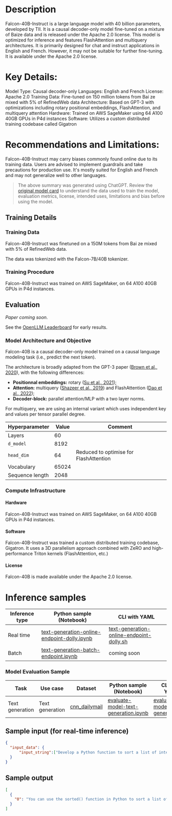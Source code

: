 # Description
Falcon-40B-Instruct is a large language model with 40 billion parameters, developed by TII. It is a causal decoder-only model fine-tuned on a mixture of Baize data and is released under the Apache 2.0 license. This model is optimized for inference and features FlashAttention and multiquery architectures. It is primarily designed for chat and instruct applications in English and French. However, it may not be suitable for further fine-tuning. It is available under the Apache 2.0 license.

# Key Details:

Model Type: Causal decoder-only
Languages: English and French
License: Apache 2.0
Training Data: Fine-tuned on 150 million tokens from Bai ze mixed with 5% of RefinedWeb data
Architecture: Based on GPT-3 with optimizations including rotary positional embeddings, FlashAttention, and multiquery attention
Hardware: Trained on AWS SageMaker using 64 A100 40GB GPUs in P4d instances
Software: Utilizes a custom distributed training codebase called Gigatron

# Recommendations and Limitations:

Falcon-40B-Instruct may carry biases commonly found online due to its training data.
Users are advised to implement guardrails and take precautions for production use.
It's mostly suited for English and French and may not generalize well to other languages.

> The above summary was generated using ChatGPT. Review the <a href="https://huggingface.co/tiiuae/falcon-40b-instruct" target="_blank">original model card</a> to understand the data used to train the model, evaluation metrics, license, intended uses, limitations and bias before using the model.

## Training Details

### Training Data

Falcon-40B-Instruct was finetuned on a 150M tokens from Bai ze mixed with 5% of RefinedWeb data.

The data was tokenized with the Falcon-7B/40B tokenizer.

### Training Procedure 

Falcon-40B-Instruct was trained on AWS SageMaker, on 64 A100 40GB GPUs in P4d instances.


## Evaluation

*Paper coming soon.*

See the [OpenLLM Leaderboard](https://huggingface.co/spaces/HuggingFaceH4/open_llm_leaderboard) for early results.


### Model Architecture and Objective

Falcon-40B is a causal decoder-only model trained on a causal language modeling task (i.e., predict the next token).

The architecture is broadly adapted from the GPT-3 paper ([Brown et al., 2020](https://arxiv.org/abs/2005.14165)), with the following differences:

* **Positionnal embeddings:** rotary ([Su et al., 2021](https://arxiv.org/abs/2104.09864));
* **Attention:** multiquery ([Shazeer et al., 2019](https://arxiv.org/abs/1911.02150)) and FlashAttention ([Dao et al., 2022](https://arxiv.org/abs/2205.14135));
* **Decoder-block:** parallel attention/MLP with a two layer norms.

For multiquery, we are using an internal variant which uses independent key and values per tensor parallel degree.

| **Hyperparameter** | **Value** | **Comment**                            |
|--------------------|-----------|----------------------------------------|
| Layers             | 60        |                                        |
| `d_model`          | 8192      |                                        |
| `head_dim`         | 64        | Reduced to optimise for FlashAttention |
| Vocabulary         | 65024     |                                        |
| Sequence length    | 2048      |                                        |

### Compute Infrastructure

#### Hardware

Falcon-40B-Instruct was trained on AWS SageMaker, on 64 A100 40GB GPUs in P4d instances.

#### Software

Falcon-40B-Instruct was trained a custom distributed training codebase, Gigatron. It uses a 3D parallelism approach combined with ZeRO and high-performance Triton kernels (FlashAttention, etc.)

#### License

Falcon-40B is made available under the Apache 2.0 license.

# Inference samples

Inference type|Python sample (Notebook)|CLI with YAML
|--|--|--|
Real time|<a href="https://aka.ms/azureml-infer-online-sdk-text-generation-dolly" target="_blank">text-generation-online-endpoint-dolly.ipynb</a>|<a href="https://aka.ms/azureml-infer-online-cli-text-generation-dolly" target="_blank">text-generation-online-endpoint-dolly.sh</a>
Batch |<a href="https://aka.ms/azureml-infer-batch-sdk-text-generation" target="_blank">text-generation-batch-endpoint.ipynb</a>| coming soon

### Model Evaluation Sample

Task| Use case| Dataset| Python sample (Notebook)| CLI with YAML
|--|--|--|--|--|
Text generation | Text generation | <a href="https://huggingface.co/datasets/cnn_dailymail" target="_blank"> cnn_dailymail </a> | <a href="https://aka.ms/azureml-eval-sdk-text-generation/" target="_blank">evaluate-model-text-generation.ipynb</a> | <a href="https://aka.ms/azureml-eval-cli-text-generation/" target="_blank">evaluate-model-text-generation.yml</a>


## Sample input (for real-time inference)

```json
{
  "input_data": {
      "input_string":["Develop a Python function to sort a list of integers in ascending order"]
  }
}
```

## Sample output
```json
[
  {
    "0": "You can use the sorted() function in Python to sort a list of integers in ascending order. Here's an example: my_list = [3,1,6,4,1,5] sorted_list = sorted(my_list) print(sorted_list) This will output: [1,1,3,4,5,6]"
  }
]
```
